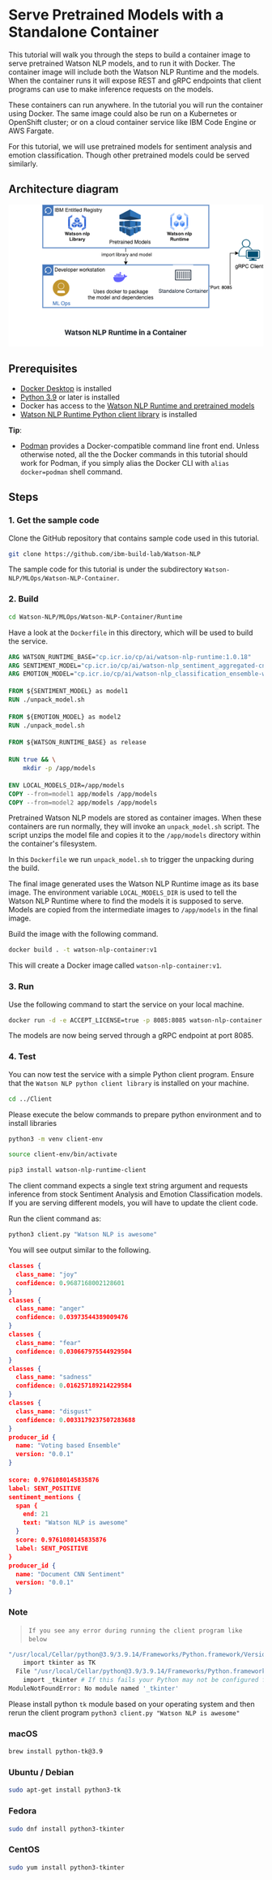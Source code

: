 # Serve Pretrained Models with a Standalone Container

This tutorial will walk you through the steps to build a container image to serve pretrained Watson NLP models, and to run it with Docker. The container image will include both the Watson NLP Runtime and the models. When the container runs it will expose REST and gRPC endpoints that client programs can use to make inference requests on the models.

These containers can run anywhere. In the tutorial you will run the container using Docker. The same image could also be run on a Kubernetes or OpenShift cluster; or on a cloud container service like IBM Code Engine or AWS Fargate.

For this tutorial, we will use pretrained models for sentiment analysis and emotion classification. Though other pretrained models could be served similarly.

## Architecture diagram

![Diagram](Images/ReferenceArchitecture.png)

## Prerequisites

- [Docker Desktop](https://docs.docker.com/get-docker/) is installed
- [Python 3.9](https://www.python.org/downloads/) or later is installed
- Docker has access to the [Watson NLP Runtime and pretrained models](https://github.com/ibm-build-lab/Watson-NLP/blob/main/MLOps/access/README.md#docker)
- [Watson NLP Runtime Python client library](https://github.com/ibm-build-lab/Watson-NLP/blob/main/MLOps/access/README.md#python) is installed

**Tip**:

- [Podman](https://podman.io/getting-started/installation) provides a Docker-compatible command line front end. Unless otherwise noted, all the the Docker commands in this tutorial should work for Podman, if you simply alias the Docker CLI with `alias docker=podman` shell command.

## Steps

### 1. Get the sample code

Clone the GitHub repository that contains sample code used in this tutorial.

```sh
git clone https://github.com/ibm-build-lab/Watson-NLP
```

The sample code for this tutorial is under the subdirectory `Watson-NLP/MLOps/Watson-NLP-Container`.

### 2. Build

```sh
cd Watson-NLP/MLOps/Watson-NLP-Container/Runtime
```

Have a look at the `Dockerfile` in this directory, which will be used to build the service.

```dockerfile
ARG WATSON_RUNTIME_BASE="cp.icr.io/cp/ai/watson-nlp-runtime:1.0.18"
ARG SENTIMENT_MODEL="cp.icr.io/cp/ai/watson-nlp_sentiment_aggregated-cnn-workflow_lang_en_stock:1.0.6"
ARG EMOTION_MODEL="cp.icr.io/cp/ai/watson-nlp_classification_ensemble-workflow_lang_en_tone-stock:1.0.6"

FROM ${SENTIMENT_MODEL} as model1
RUN ./unpack_model.sh

FROM ${EMOTION_MODEL} as model2
RUN ./unpack_model.sh

FROM ${WATSON_RUNTIME_BASE} as release

RUN true && \
    mkdir -p /app/models

ENV LOCAL_MODELS_DIR=/app/models
COPY --from=model1 app/models /app/models
COPY --from=model2 app/models /app/models
```

Pretrained Watson NLP models are stored as container images. When these containers are run normally, they will invoke an `unpack_model.sh` script. The script unzips the model file and copies it to the `/app/models` directory within the container's filesystem.

In this `Dockerfile` we run `unpack_model.sh` to trigger the unpacking during the build.

The final image generated uses the Watson NLP Runtime image as its base image. The environment variable `LOCAL_MODELS_DIR` is used to tell the Watson NLP Runtime where to find the models it is supposed to serve. Models are copied from the intermediate images to `/app/models` in the final image.

Build the image with the following command.

```sh
docker build . -t watson-nlp-container:v1
```

This will create a Docker image called `watson-nlp-container:v1`.

### 3. Run

Use the following command to start the service on your local machine.

```sh
docker run -d -e ACCEPT_LICENSE=true -p 8085:8085 watson-nlp-container:v1
```

The models are now being served through a gRPC endpoint at port 8085.

### 4. Test

You can now test the service with a simple Python client program. Ensure that the `Watson NLP python client library` is installed on your machine.

```sh
cd ../Client
```

Please execute the below commands to prepare python environment and to install libraries

```sh
python3 -m venv client-env
```

```sh
source client-env/bin/activate
```

```sh
pip3 install watson-nlp-runtime-client
```

The client command expects a single text string argument and requests inference from stock Sentiment Analysis and Emotion Classification models. If you are serving different models, you will have to update the client code.

Run the client command as:

```sh
python3 client.py "Watson NLP is awesome"
```

You will see output similar to the following.

```json
classes {
  class_name: "joy"
  confidence: 0.9687168002128601
}
classes {
  class_name: "anger"
  confidence: 0.03973544389009476
}
classes {
  class_name: "fear"
  confidence: 0.030667975544929504
}
classes {
  class_name: "sadness"
  confidence: 0.016257189214229584
}
classes {
  class_name: "disgust"
  confidence: 0.0033179237507283688
}
producer_id {
  name: "Voting based Ensemble"
  version: "0.0.1"
}

score: 0.9761080145835876
label: SENT_POSITIVE
sentiment_mentions {
  span {
    end: 21
    text: "Watson NLP is awesome"
  }
  score: 0.9761080145835876
  label: SENT_POSITIVE
}
producer_id {
  name: "Document CNN Sentiment"
  version: "0.0.1"
}
```

### Note

> `If you see any error during running the client program like below`

```sh
"/usr/local/Cellar/python@3.9/3.9.14/Frameworks/Python.framework/Versions/3.9/lib/python3.9/turtle.py", line 107, in <module>
    import tkinter as TK
  File "/usr/local/Cellar/python@3.9/3.9.14/Frameworks/Python.framework/Versions/3.9/lib/python3.9/tkinter/__init__.py", line 37, in <module>
    import _tkinter # If this fails your Python may not be configured for Tk
ModuleNotFoundError: No module named '_tkinter'
```

Please install python `tk` module based on your operating system and then rerun the client program `python3 client.py "Watson NLP is awesome"`

### macOS

```sh
brew install python-tk@3.9
```

### Ubuntu / Debian

```sh
sudo apt-get install python3-tk
```

### Fedora

```sh
sudo dnf install python3-tkinter
```

### CentOS

```sh
sudo yum install python3-tkinter
```
